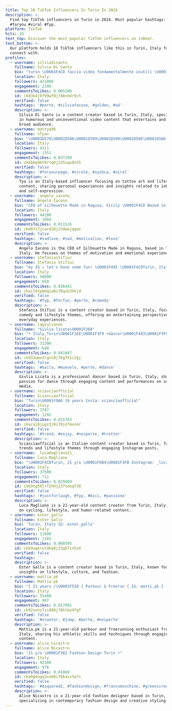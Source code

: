 ```yaml
---
title: Top 10 TikTok Influencers In Turin In 2024
description: >-
  Find top TikTok influencers in Turin in 2024. Most popular hashtags: #perte
  #foryou #viral #fyp.
platform: TikTok
hits: 18
text_top: Discover the most popular TikTok influencers on inBeat.
text_bottom: >-
  Our platform holds 18 TikTok influencers like this in Turin, Italy for you to
  connect with.
profiles:
  - username: silviadisanto
    fullname: Silvia Di Santo
    bio: "turin \U0001F4CD faccio video fondamentalmente inutili \U0001F349"
    location: Italy
    followers: 421800
    engagement: 2399
    commentsToLikes: 0.005206
    id: ck83k4jkf99wf0j788sh6r9c5
    verified: false
    hashtags: '#perte, #silviafacose, #golden, #ad'
    description: >-
      Silvia Di Santo is a content creator based in Turin, Italy, specializing
      in humorous and unconventional video content that entertains and engages a
      broad audience.
  - username: mattya96
    fullname: ⚜️Tya⚜️
    bio: "\U0001D578\U0001D586\U0001D599\U0001D599\U0001D58E\U0001D586 ⚡️ •Turin, Italy \U0001F1EE\U0001F1F9 •1996 \U0001F525 •Inked ✒️"
    location: Italy
    followers: 4311
    engagement: 1351
    commentsToLikes: 0.037299
    id: ckbbbq46t0rtq0j235uqu0x55
    verified: false
    hashtags: '#foryourpage, #virale, #xyzbca, #viral'
    description: >-
      Tya is an Italy-based influencer focusing on tattoo art and lifestyle
      content, sharing personal experiences and insights related to ink culture
      and self-expression.
  - username: _angelo_iacono_
    fullname: Angelo Iacono
    bio: "CEO of silhouette Made in Ragusa, Sicily \U0001F4CD Based in Turin, Italy \U0001F1EE\U0001F1F9"
    location: Italy
    followers: 44200
    engagement: 1004
    commentsToLikes: 0.011526
    id: ckd07i7jcard10j23dwwjqque
    verified: false
    hashtags: '#sadlove, #sad, #motivation, #love'
    description: >-
      Angelo Iacono is the CEO of Silhouette Made in Ragusa, based in Turin,
      Italy. He focuses on themes of motivation and emotional experiences.
  - username: stefaniastifiuc
    fullname: Stefania Stifiuc
    bio: "my IG ↗️ let's have some fun! \U0001F495 \U0001F4CDTurin, Italy \U0001F30D \U0001F4E9 stefaniastifiuc@gmail.com"
    location: Italy
    followers: 50800
    engagement: 650
    commentsToLikes: 0.036441
    id: ckail6tpbmqia0i78qsb3hkjd
    verified: false
    hashtags: '#fyp, #forfun, #perte, #comedy'
    description: >-
      Stefania Stifiuc is a content creator based in Turin, Italy, focusing on
      comedy and lifestyle themes, offering an entertaining perspective on
      everyday experiences.
  - username: lagiulienne
    fullname: "Giulia licata\U0001F388"
    bio: "• Italy,Turin\U0001F1EE\U0001F1F9 •dancer\U0001F483\U0001F3FC INSTAGRAM: giulialicata._ \U0001F338\U0001F338\U0001F338\U0001F338\U0001F338\U0001F338\U0001F338\U0001F338\U0001F338"
    location: Italy
    followers: 31300
    engagement: 640
    commentsToLikes: 0.041047
    id: ck932wmzdlgnl0j78g7k1i2gj
    verified: false
    hashtags: '#baila, #muevelo, #perte, #dance'
    description: >-
      Giulia Licata is a professional dancer based in Turin, Italy, sharing her
      passion for dance through engaging content and performances on social
      media.
  - username: sciasciaofficial
    fullname: Sciasciaofficial
    bio: "Turin\U0001F9A0 19 years Insta: sciasciaofficial"
    location: Italy
    followers: 3787
    engagement: 1292
    commentsToLikes: 0.015783
    id: ckacaj8jugz3j0i78jnfmxn4r
    verified: false
    hashtags: '#trend, #enjoy, #neiperte, #trotter'
    description: >-
      Sciasciaofficial is an Italian content creator based in Turin, focusing on
      trends and lifestyle themes through engaging Instagram posts.
  - username: _lucamagliano21_
    fullname: Luca Magliano
    bio: "\U0001F4CDTurin, 21 y/o \U0001F6B4\U0001F3FB Instagram: _lucamagliano21_ ✉️ Business contact: lucamaglia"
    location: Italy
    followers: 37500
    engagement: 711
    commentsToLikes: 0.029989
    id: ckb9tg50lrf2h0j237teeqf38
    verified: false
    hashtags: '#justforlaugh, #fyp, #bici, #passione'
    description: >-
      Luca Magliano is a 21-year-old content creator from Turin, Italy, focusing
      on cycling, lifestyle, and humor-related content.
  - username: ester_gallo
    fullname: Ester Gallo
    bio: 'Turin, Italy IG: ester_gallo'
    location: Italy
    followers: 11600
    engagement: 1183
    commentsToLikes: 0.008595
    id: ckb9ugkrut4kq0j23gb7cn5sm
    verified: false
    hashtags: ''
    description: >-
      Ester Gallo is a content creator based in Turin, Italy, known for her
      insights on lifestyle, culture, and fashion.
  - username: mattia.pk
    fullname: Mattia.pk
    bio: "{ 21 years /\U0001F51D { Parkour & Freerun { IG: matti.pk { from Turin\U0001F1EE\U0001F1F9\U0001F4CD"
    location: Italy
    followers: 55400
    engagement: 907
    commentsToLikes: 0.017091
    id: ck92xons7zi880j78klmz47gf
    verified: false
    hashtags: '#scooter, #jump, #perte, #neiperte'
    description: >-
      Mattia.pk is a 21-year-old parkour and freerunning enthusiast from Turin,
      Italy, sharing his athletic skills and techniques through engaging video
      content.
  - username: alice_nicastro
    fullname: Alice Nicastro
    bio: "21 y/o \U0001F382 Fashion Design Turin ☀️"
    location: Italy
    followers: 92300
    engagement: 976
    commentsToLikes: 0.01068
    id: cka0g4ogq2ou60i78kazstwfs
    verified: false
    hashtags: '#dsquared2, #fashiondesign, #francomoschino, #greenscreen'
    description: >-
      Alice Nicastro is a 21-year-old fashion designer based in Turin, Italy,
      specializing in contemporary fashion design and creative styling content.
---
```


